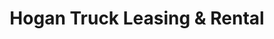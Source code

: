 ---
title: "Hogan Truck Leasing & Rental"
url: /zanesville/hogan-truck-leasing-und-rental/
shop: Allgemein
---